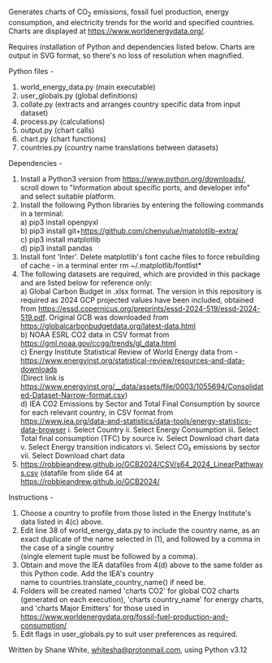 Generates charts of CO<sub>2</sub> emissions, fossil fuel production, energy consumption, and electricity trends for
the world and specified countries. Charts are displayed at https://www.worldenergydata.org/.

Requires installation of Python and dependencies listed below. Charts are output in SVG format, so there's no loss of
resolution when magnified.

Python files -

1. world_energy_data.py (main executable)
2. user_globals.py (global definitions)
3. collate.py (extracts and arranges country specific data from input dataset)
4. process.py (calculations)
5. output.py (chart calls)
6. chart.py (chart functions)
7. countries.py (country name translations between datasets)

Dependencies -

1. Install a Python3 version from https://www.python.org/downloads/, scroll down to "Information about specific ports,
   and developer info" and select suitable platform.
2. Install the following Python libraries by entering the following commands in a terminal: <br>
   a) pip3 install openpyxl<br>
   b) pip3 install git+https://github.com/chenyulue/matplotlib-extra/<br>
   c) pip3 install matplotlib<br>
   d) pip3 install pandas<br>
3. Install font 'Inter'. Delete matplotlib's font cache files to force rebuilding of cache -
   in a terminal enter rm ~/.matplotlib/fontlist*
4. The following datasets are required, which are provided in this package and are listed below for reference only:<br>
   a) Global Carbon Budget in .xlsx format. The version in this repository is required as 2024 GCP projected values have
   been included, obtained from https://essd.copernicus.org/preprints/essd-2024-519/essd-2024-519.pdf. Original GCB was
   downloaded from https://globalcarbonbudgetdata.org/latest-data.html<br>
   b) NOAA ESRL CO2 data in CSV format from https://gml.noaa.gov/ccgg/trends/gl_data.html<br>
   c) Energy Institute Statistical Review of World Energy data from -<br>
   https://www.energyinst.org/statistical-review/resources-and-data-downloads<br>
   (Direct link
   is https://www.energyinst.org/__data/assets/file/0003/1055694/Consolidated-Dataset-Narrow-format.csv)<br>
   d) IEA CO2 Emissions by Sector and Total Final Consumption by source for each relevant country, in CSV format
   from <br>
   https://www.iea.org/data-and-statistics/data-tools/energy-statistics-data-browser
   i. Select Country
   ii. Select Energy Consumption
   iii. Select Total final consumption (TFC) by source
   iv. Select Download chart data
   v. Select Energy transition indicators
   vi. Select CO₂ emissions by sector
   vii. Select Download chart data
5. https://robbieandrew.github.io/GCB2024/CSV/s64_2024_LinearPathways.csv (datafile from slide 64 at<br>
   https://robbieandrew.github.io/GCB2024/

Instructions -

1. Choose a country to profile from those listed in the Energy Institute's data listed in 4(c) above.
2. Edit line 38 of world_energy_data.py to include the country name,
   as an exact duplicate of the name selected in (1), and followed by a comma in the case of a single country <br>
   (single element tuple must be followed by a comma).
3. Obtain and move the IEA datafiles from 4(d) above to the same folder as this Python code. Add the IEA's country<br>
   name to countries.translate_country_name() if need be.
4. Folders will be created named 'charts CO2' for global CO2 charts (generated on each execution),
   'charts country_name' for energy charts, and 'charts Major Emitters' for those used in<br>
   https://www.worldenergydata.org/fossil-fuel-production-and-consumption/
5. Edit flags in user_globals.py to suit user preferences as required.

Written by Shane White, whitesha@protonmail.com, using Python v3.12

